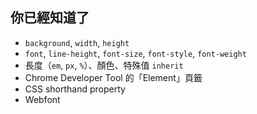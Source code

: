 你已經知道了
----------

* `background`, `width`, `height`
* `font`, `line-height`, `font-size`, `font-style`, `font-weight`
* 長度（`em`, `px`, `%`）、顏色、特殊值 `inherit`
* Chrome Developer Tool 的「Element」頁籤
* CSS shorthand property
* Webfont